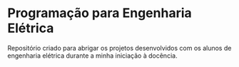 # Programação para Engenharia Elétrica
Repositório criado para abrigar os projetos desenvolvidos com os alunos de engenharia elétrica durante a minha iniciação à docência. 
